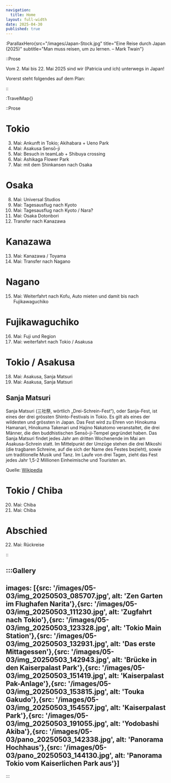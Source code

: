 ```yaml
---
navigation:
  title: Home
layout: full-width
date: 2025-04-30
published: true
---
```


:ParallaxHero{src="/images/Japan-Stock.jpg" title="Eine Reise durch Japan (2025)" subtitle="Man muss reisen, um zu lernen. – Mark Twain"}

::Prose

Vom 2. Mai bis 22. Mai 2025 sind wir (Patricia und ich) unterwegs in Japan!

Vorerst steht folgendes auf dem Plan:

::

:TravelMap{}

::Prose

# Tokio

3. Mai: Ankunft in Tokio; Akihabara + Ueno Park
4. Mai: Asakusa Sensō-ji
5. Mai: Besuch in teamLab + Shibuya crossing
6. Mai: Ashikaga Flower Park
7. Mai: mit dem Shinkansen nach Osaka

# Osaka

8. Mai: Universal Studios
9. Mai: Tagesausflug nach Kyoto
10. Mai: Tagesausflug nach Kyoto / Nara?
11. Mai: Osaka Dotonbori
12. Transfer nach Kanazawa

# Kanazawa

13. Mai: Kanazawa / Toyama
14. Mai: Transfer nach Nagano

# Nagano

15. Mai: Weiterfahrt nach Kofu, Auto mieten und damit bis nach Fujikawaguchiko

# Fujikawaguchiko

16. Mai: Fuji und Region
17. Mai: weiterfahrt nach Tokio / Asakusa

# Tokio / Asakusa

18. Mai: Asakusa, Sanja Matsuri
19. Mai: Asakusa, Sanja Matsuri

## Sanja Matsuri

Sanja Matsuri (三社祭, wörtlich „Drei-Schrein-Fest“), oder Sanja-Fest,
ist eines der drei grössten Shinto-Festivals in Tokio.
Es gilt als eines der wildesten und grössten in Japan.
Das Fest wird zu Ehren von Hinokuma Hamanari, Hinokuma Takenari und Hajino Nakatomo veranstaltet,
die drei Männer, die den buddhistischen Sensō-ji-Tempel gegründet haben.
Das Sanja Matsuri findet jedes Jahr am dritten Wochenende im Mai am Asakusa-Schrein statt.
Im Mittelpunkt der Umzüge stehen die drei Mikoshi (die tragbaren Schreine, auf die sich der Name des Festes bezieht),
sowie um traditionelle Musik und Tanz. Im Laufe von drei Tagen,
zieht das Fest jedes Jahr 1,5-2 Millionen Einheimische und Touristen an.

Quelle: [Wikipedia](https://en.wikipedia.org/wiki/Sanja_Matsuri)

# Tokio / Chiba

20. Mai: Chiba
21. Mai: Chiba

# Abschied

22. Mai: Rückreise

::


:::Gallery
---
images: [{src: '/images/05-03/img_20250503_085707.jpg', alt: 'Zen Garten im Flughafen Narita'},{src: '/images/05-03/img_20250503_111230.jpg', alt: 'Zugfahrt nach Tokio'},{src: '/images/05-03/img_20250503_123328.jpg', alt: 'Tokio Main Station'},{src: '/images/05-03/img_20250503_132931.jpg', alt: 'Das erste Mittagessen'},{src: '/images/05-03/img_20250503_142943.jpg', alt: 'Brücke in den Kaiserpalast Park'},{src: '/images/05-03/img_20250503_151419.jpg', alt: 'Kaiserpalast Pak-Anlage'},{src: '/images/05-03/img_20250503_153815.jpg', alt: 'Touka Gakudo'},{src: '/images/05-03/img_20250503_154557.jpg', alt: 'Kaiserpalast Park'},{src: '/images/05-03/img_20250503_191055.jpg', alt: 'Yodobashi Akiba'},{src: '/images/05-03/pano_20250503_142338.jpg', alt: 'Panorama Hochhaus'},{src: '/images/05-03/pano_20250503_144130.jpg', alt: 'Panorama Tokio vom Kaiserlichen Park aus'}]
---
:::
